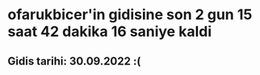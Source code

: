 # ofarukbicer'in gidisine son 2 gun 15 saat 42 dakika 16 saniye kaldi

## Gidis tarihi: 30.09.2022 :(